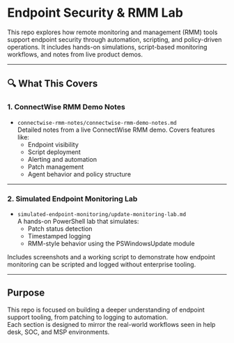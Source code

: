 # Endpoint Security & RMM Lab

This repo explores how remote monitoring and management (RMM) tools support endpoint security through automation, scripting, and policy-driven operations. It includes hands-on simulations, script-based monitoring workflows, and notes from live product demos.

---

## 🔍 What This Covers

### 1. ConnectWise RMM Demo Notes

- `connectwise-rmm-notes/connectwise-rmm-demo-notes.md`  
  Detailed notes from a live ConnectWise RMM demo. Covers features like:
  - Endpoint visibility
  - Script deployment
  - Alerting and automation
  - Patch management
  - Agent behavior and policy structure

---

### 2. Simulated Endpoint Monitoring Lab

- `simulated-endpoint-monitoring/update-monitoring-lab.md`  
  A hands-on PowerShell lab that simulates:
  - Patch status detection
  - Timestamped logging
  - RMM-style behavior using the PSWindowsUpdate module

Includes screenshots and a working script to demonstrate how endpoint monitoring can be scripted and logged without enterprise tooling.

---

## Purpose

This repo is focused on building a deeper understanding of endpoint support tooling, from patching to logging to automation.  
Each section is designed to mirror the real-world workflows seen in help desk, SOC, and MSP environments.

